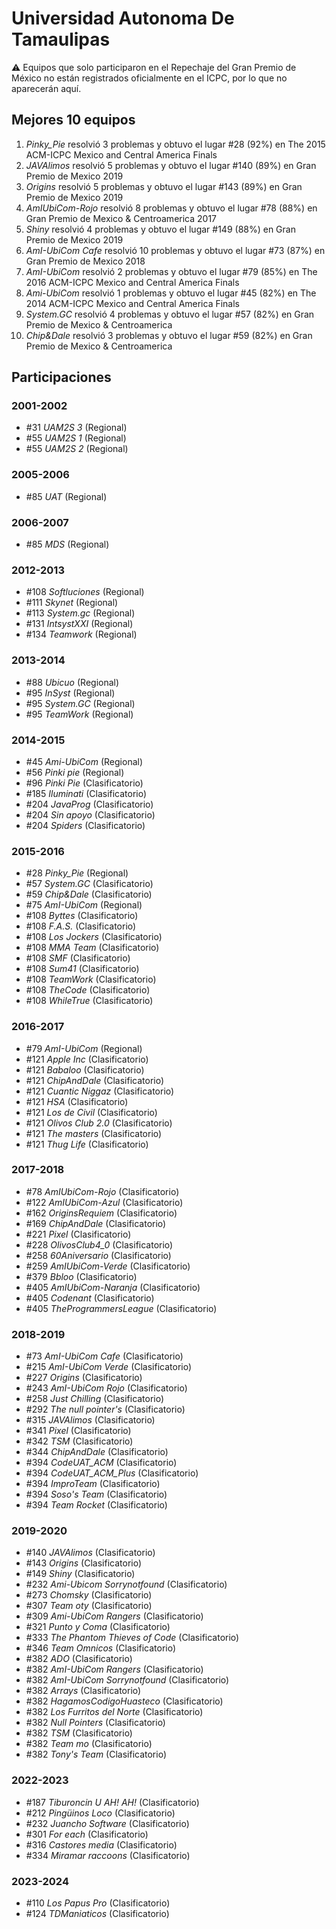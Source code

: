 # Universidad Autonoma De Tamaulipas

:warning: Equipos que solo participaron en el Repechaje del Gran Premio de México no están registrados oficialmente en el ICPC, por lo que no aparecerán aquí.

## Mejores 10 equipos

1. _Pinky_Pie_ resolvió 3 problemas y obtuvo el lugar #28 (92%) en The 2015 ACM-ICPC Mexico and Central America Finals
1. _JAVAlimos_ resolvió 5 problemas y obtuvo el lugar #140 (89%) en Gran Premio de Mexico 2019
1. _Origins_ resolvió 5 problemas y obtuvo el lugar #143 (89%) en Gran Premio de Mexico 2019
1. _AmIUbiCom-Rojo_ resolvió 8 problemas y obtuvo el lugar #78 (88%) en Gran Premio de Mexico & Centroamerica 2017
1. _Shiny_ resolvió 4 problemas y obtuvo el lugar #149 (88%) en Gran Premio de Mexico 2019
1. _AmI-UbiCom Cafe_ resolvió 10 problemas y obtuvo el lugar #73 (87%) en Gran Premio de Mexico 2018
1. _AmI-UbiCom_ resolvió 2 problemas y obtuvo el lugar #79 (85%) en The 2016 ACM-ICPC Mexico and Central America Finals
1. _Ami-UbiCom_ resolvió 1 problemas y obtuvo el lugar #45 (82%) en The 2014 ACM-ICPC Mexico and Central America Finals
1. _System.GC_ resolvió 4 problemas y obtuvo el lugar #57 (82%) en Gran Premio de Mexico & Centroamerica
1. _Chip&Dale_ resolvió 3 problemas y obtuvo el lugar #59 (82%) en Gran Premio de Mexico & Centroamerica

## Participaciones

### 2001-2002

- #31 _UAM2S 3_ (Regional)
- #55 _UAM2S 1_ (Regional)
- #55 _UAM2S 2_ (Regional)

### 2005-2006

- #85 _UAT_ (Regional)

### 2006-2007

- #85 _MDS_ (Regional)

### 2012-2013

- #108 _Softluciones_ (Regional)
- #111 _Skynet_ (Regional)
- #113 _System.gc_ (Regional)
- #131 _IntsystXXI_ (Regional)
- #134 _Teamwork_ (Regional)

### 2013-2014

- #88 _Ubicuo_ (Regional)
- #95 _InSyst_ (Regional)
- #95 _System.GC_ (Regional)
- #95 _TeamWork_ (Regional)

### 2014-2015

- #45 _Ami-UbiCom_ (Regional)
- #56 _Pinki pie_ (Regional)
- #96 _Pinki Pie_ (Clasificatorio)
- #185 _Iluminati_ (Clasificatorio)
- #204 _JavaProg_ (Clasificatorio)
- #204 _Sin apoyo_ (Clasificatorio)
- #204 _Spiders_ (Clasificatorio)

### 2015-2016

- #28 _Pinky_Pie_ (Regional)
- #57 _System.GC_ (Clasificatorio)
- #59 _Chip&Dale_ (Clasificatorio)
- #75 _AmI-UbiCom_ (Regional)
- #108 _Byttes_ (Clasificatorio)
- #108 _F.A.S._ (Clasificatorio)
- #108 _Los Jockers_ (Clasificatorio)
- #108 _MMA Team_ (Clasificatorio)
- #108 _SMF_ (Clasificatorio)
- #108 _Sum41_ (Clasificatorio)
- #108 _TeamWork_ (Clasificatorio)
- #108 _TheCode_ (Clasificatorio)
- #108 _WhileTrue_ (Clasificatorio)

### 2016-2017

- #79 _AmI-UbiCom_ (Regional)
- #121 _Apple Inc_ (Clasificatorio)
- #121 _Babaloo_ (Clasificatorio)
- #121 _ChipAndDale_ (Clasificatorio)
- #121 _Cuantic Niggaz_ (Clasificatorio)
- #121 _HSA_ (Clasificatorio)
- #121 _Los de Civil_ (Clasificatorio)
- #121 _Olivos Club 2.0_ (Clasificatorio)
- #121 _The masters_ (Clasificatorio)
- #121 _Thug Life_ (Clasificatorio)

### 2017-2018

- #78 _AmIUbiCom-Rojo_ (Clasificatorio)
- #122 _AmIUbiCom-Azul_ (Clasificatorio)
- #162 _OriginsRequiem_ (Clasificatorio)
- #169 _ChipAndDale_ (Clasificatorio)
- #221 _Pixel_ (Clasificatorio)
- #228 _OlivosClub4_0_ (Clasificatorio)
- #258 _60Aniversario_ (Clasificatorio)
- #259 _AmIUbiCom-Verde_ (Clasificatorio)
- #379 _Bbloo_ (Clasificatorio)
- #405 _AmIUbiCom-Naranja_ (Clasificatorio)
- #405 _Codenant_ (Clasificatorio)
- #405 _TheProgrammersLeague_ (Clasificatorio)

### 2018-2019

- #73 _AmI-UbiCom Cafe_ (Clasificatorio)
- #215 _AmI-UbiCom Verde_ (Clasificatorio)
- #227 _Origins_ (Clasificatorio)
- #243 _AmI-UbiCom Rojo_ (Clasificatorio)
- #258 _Just Chilling_ (Clasificatorio)
- #292 _The null pointer's_ (Clasificatorio)
- #315 _JAVAlimos_ (Clasificatorio)
- #341 _Pixel_ (Clasificatorio)
- #342 _TSM_ (Clasificatorio)
- #344 _ChipAndDale_ (Clasificatorio)
- #394 _CodeUAT_ACM_ (Clasificatorio)
- #394 _CodeUAT_ACM_Plus_ (Clasificatorio)
- #394 _ImproTeam_ (Clasificatorio)
- #394 _Soso's Team_ (Clasificatorio)
- #394 _Team Rocket_ (Clasificatorio)

### 2019-2020

- #140 _JAVAlimos_ (Clasificatorio)
- #143 _Origins_ (Clasificatorio)
- #149 _Shiny_ (Clasificatorio)
- #232 _Ami-Ubicom Sorrynotfound_ (Clasificatorio)
- #273 _Chomsky_ (Clasificatorio)
- #307 _Team oty_ (Clasificatorio)
- #309 _Ami-UbiCom Rangers_ (Clasificatorio)
- #321 _Punto y Coma_ (Clasificatorio)
- #333 _The Phantom Thieves of Code_ (Clasificatorio)
- #346 _Team Omnicos_ (Clasificatorio)
- #382 _ADO_ (Clasificatorio)
- #382 _AmI-UbiCom Rangers_ (Clasificatorio)
- #382 _AmI-UbiCom Sorrynotfound_ (Clasificatorio)
- #382 _Arrays_ (Clasificatorio)
- #382 _HagamosCodigoHuasteco_ (Clasificatorio)
- #382 _Los Furritos del Norte_ (Clasificatorio)
- #382 _Null Pointers_ (Clasificatorio)
- #382 _TSM_ (Clasificatorio)
- #382 _Team mo_ (Clasificatorio)
- #382 _Tony's Team_ (Clasificatorio)

### 2022-2023

- #187 _Tiburoncin U AH! AH!_ (Clasificatorio)
- #212 _Pingüinos Loco_ (Clasificatorio)
- #232 _Juancho Software_ (Clasificatorio)
- #301 _For each_ (Clasificatorio)
- #316 _Castores media_ (Clasificatorio)
- #334 _Miramar raccoons_ (Clasificatorio)

### 2023-2024

- #110 _Los Papus Pro_ (Clasificatorio)
- #124 _TDManiaticos_ (Clasificatorio)



